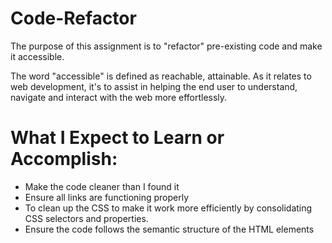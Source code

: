 # Code-Refactor

The purpose of this assignment is to "refactor" pre-existing code and make it accessible.

The word "accessible" is defined as reachable, attainable. As it relates to web development, it's to assist in helping the end user to understand, navigate and interact with the web more effortlessly.

# What I Expect to Learn or Accomplish:


* Make the code cleaner than I found it
* Ensure all links are functioning properly
* To clean up the CSS to make it work more efficiently by consolidating CSS selectors and properties.
* Ensure the code follows the semantic structure of the HTML elements


    